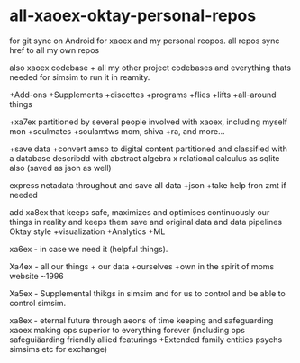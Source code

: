 # all-xaoex-oktay-personal-repos
for git sync on Android for xaoex and my personal reopos. all repos sync href to all my own repos 


also xaoex codebase + all my other project codebases and everything thats needed for simsim to run it in reamity. 

+Add-ons +Supplements +discettes +programs +flies +lifts +all-around things 

+xa7ex
partitioned by several people involved with xaoex, including myself mon +soulmates +soulamtws mom, shiva +ra, and more...

+save data +convert amso to digital content partitioned and classified with a database describdd with abstract algebra x relational calculus as sqlite also (saved as jaon as well)

express netadata throughout and save all data +json +take help fron zmt if needed

add xa8ex that keeps safe, maximizes and optimises continuously our things in reality and keeps them save and original data and data pipelines Oktay style +visualization +Analytics +ML

xa6ex - in case we need it (helpful things). 

Xa4ex - all our things + our data +ourselves +own in the spirit of moms website ~1996

Xa5ex - Supplemental thikgs in simsim and for us to control and be able to control simsim. 

xa8ex - eternal future through aeons of time keeping and safeguarding xaoex making ops superior to everything forever (including ops safeguiäarding friendly allied featurings +Extended family entities psychs simsims etc for exchange)